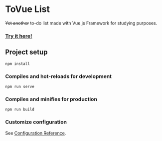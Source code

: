 # ToVue List
~~Yet another~~ to-do list made with Vue.js Framework for studying purposes.

### **[Try it here!](http://tovue-list.vercel.app)**


## Project setup
```
npm install
```

### Compiles and hot-reloads for development
```
npm run serve
```

### Compiles and minifies for production
```
npm run build
```

### Customize configuration
See [Configuration Reference](https://cli.vuejs.org/config/).
